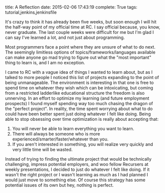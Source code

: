 title: A Reflection
date: 2015-02-06 17:43:19
complete: True
tags: tutorial,jenkins,jenkinsfile

It's crazy to think it has already been five weeks, but soon enough I will hit the half-way point of my official time at RC. I say official  because, you know, never graduate. The last couple weeks were difficult for me but I'm glad I can say I've learned a lot, and not just about programming.

Most programmers face a point where they are unsure of what to do next. The seemingly limitless options of topics/frameworks/languages available can make anyone go mad trying to figure out what the "most important" thing to learn is, and I am no exception.

I came to RC with a vague idea of things I wanted to learn about, but as I talked to more people I noticed this list of projects expanding to the point of being unmanageable. The environment is interesting in that one is free to spend time on whatever they wish which can be intoxicating, but coming from a restricted ladderlike educational structure the freedom is also unnerving. In an effort to optimize my learning (and future employment prospects) I found myself spending way too much chasing the dragon of the "perfect project". In reality, the time spent worrying about what to do could have been better spent just doing whatever I felt like doing. Being able to stop obsessing over time optimization is really about accepting that:

1. You will never be able to learn everything you want to learn.
2. There will always be someone who is more experienced/smarter/faster/whatever than you.
3. If you aren't interested in something, you will realize very quickly and very little time will be wasted.

Instead of trying to finding the ultimate project that would be technically challenging, impress potential employers, and woo fellow Recursers at weekly presentations, I decided to just do whatever I felt like doing. If it wasn't the right project or I wasn't learning as much as I had planned I would just move to something else. Of course this strategy has some potential issues of its own but hey, nothing is perfect.
